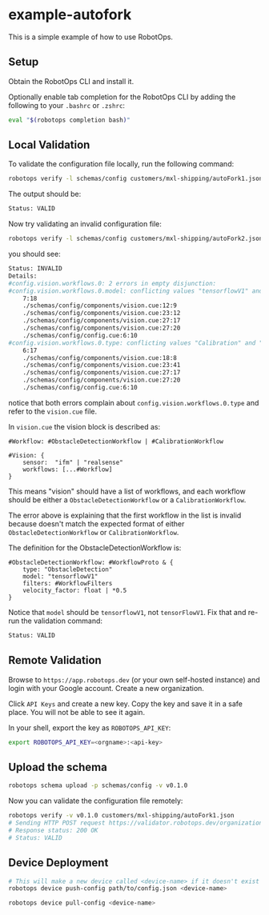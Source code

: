 # example-autofork

This is a simple example of how to use RobotOps.

## Setup

Obtain the RobotOps CLI and install it.

Optionally enable tab completion for the RobotOps CLI by adding the following to your `.bashrc` or `.zshrc`:

```bash
eval "$(robotops completion bash)"
```

## Local Validation

To validate the configuration file locally, run the following command:
```bash
robotops verify -l schemas/config customers/mxl-shipping/autoFork1.json
```

The output should be:
```bash
Status: VALID
```

Now try validating an invalid configuration file:
```bash
robotops verify -l schemas/config customers/mxl-shipping/autoFork2.json
```

you should see:
```bash
Status: INVALID
Details:
#config.vision.workflows.0: 2 errors in empty disjunction:
#config.vision.workflows.0.model: conflicting values "tensorflowV1" and "tensorFlowV1":
    7:18
    ./schemas/config/components/vision.cue:12:9
    ./schemas/config/components/vision.cue:23:12
    ./schemas/config/components/vision.cue:27:17
    ./schemas/config/components/vision.cue:27:20
    ./schemas/config/config.cue:6:10
#config.vision.workflows.0.type: conflicting values "Calibration" and "ObstacleDetection":
    6:17
    ./schemas/config/components/vision.cue:18:8
    ./schemas/config/components/vision.cue:23:41
    ./schemas/config/components/vision.cue:27:17
    ./schemas/config/components/vision.cue:27:20
    ./schemas/config/config.cue:6:10
```

notice that both errors complain about `config.vision.workflows.0.type` and refer to the `vision.cue` file.

In `vision.cue` the vision block is described as:

```cue
#Workflow: #ObstacleDetectionWorkflow | #CalibrationWorkflow

#Vision: {
    sensor:  "ifm" | "realsense"
    workflows: [...#Workflow]
}
```

This means "vision" should have a list of workflows, and each workflow should be either a `ObstacleDetectionWorkflow` or a `CalibrationWorkflow`.

The error above is explaining that the first workflow in the list is invalid because doesn't match the expected format of either `ObstacleDetectionWorkflow` or `CalibrationWorkflow`.

The definition for the ObstacleDetectionWorkflow is:

```cue
#ObstacleDetectionWorkflow: #WorkflowProto & {
	type: "ObstacleDetection"
	model: "tensorflowV1"
	filters: #WorkflowFilters
	velocity_factor: float | *0.5
}
```

Notice that `model` should be `tensorflowV1`, not `tensorFlowV1`. Fix that and re-run the validation command:

```bash
Status: VALID
```

## Remote Validation

Browse to `https://app.robotops.dev` (or your own self-hosted instance) and login with your Google account. Create a new organization.

Click `API Keys` and create a new key. Copy the key and save it in a safe place. You will not be able to see it again.

In your shell, export the key as `ROBOTOPS_API_KEY`:

```bash
export ROBOTOPS_API_KEY=<orgname>:<api-key>
```

## Upload the schema

```bash
robotops schema upload -p schemas/config -v v0.1.0

```
Now you can validate the configuration file remotely:

```bash
robotops verify -v v0.1.0 customers/mxl-shipping/autoFork1.json
# Sending HTTP POST request https://validator.robotops.dev/organization/autofork/schema/validate ...
# Response status: 200 OK
# Status: VALID
```

## Device Deployment

```bash
# This will make a new device called <device-name> if it doesn't exist already
robotops device push-config path/to/config.json <device-name>

robotops device pull-config <device-name>
